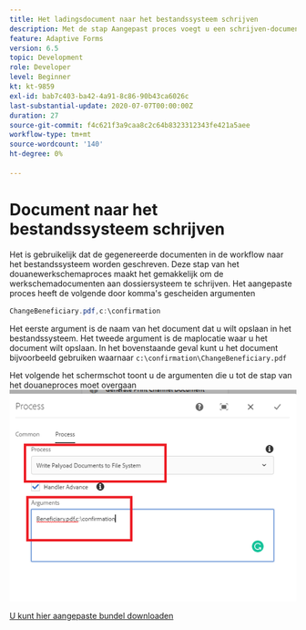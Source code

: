 ```yaml
---
title: Het ladingsdocument naar het bestandssysteem schrijven
description: Met de stap Aangepast proces voegt u een schrijven-document dat zich in de payload-map bevindt, toe aan het bestandssysteem
feature: Adaptive Forms
version: 6.5
topic: Development
role: Developer
level: Beginner
kt: kt-9859
exl-id: bab7c403-ba42-4a91-8c86-90b43ca6026c
last-substantial-update: 2020-07-07T00:00:00Z
duration: 27
source-git-commit: f4c621f3a9caa8c2c64b8323312343fe421a5aee
workflow-type: tm+mt
source-wordcount: '140'
ht-degree: 0%

---
```


# Document naar het bestandssysteem schrijven

Het is gebruikelijk dat de gegenereerde documenten in de workflow naar het bestandssysteem worden geschreven.
Deze stap van het douanewerkschemaproces maakt het gemakkelijk om de werkschemadocumenten aan dossiersysteem te schrijven.
Het aangepaste proces heeft de volgende door komma&#39;s gescheiden argumenten

```java
ChangeBeneficiary.pdf,c:\confirmation
```

Het eerste argument is de naam van het document dat u wilt opslaan in het bestandssysteem. Het tweede argument is de maplocatie waar u het document wilt opslaan. In het bovenstaande geval kunt u het document bijvoorbeeld gebruiken waarnaar `c:\confirmation\ChangeBeneficiary.pdf`

Het volgende het schermschot toont u de argumenten die u tot de stap van het douaneproces moet overgaan
![write-payload-file-system](assets/write-payload-file-system.png)

[U kunt hier aangepaste bundel downloaden](/help/forms/assets/common-osgi-bundles/SetValueApp.core-1.0-SNAPSHOT.jar)
